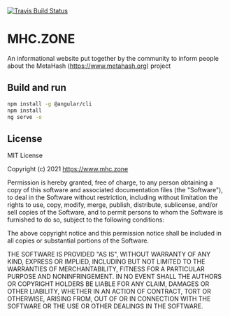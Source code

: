 [![Travis Build Status](https://travis-ci.com/jvanderbiest/mhc.zone.svg?branch=master)](https://travis-ci.com/jvanderbiest/mhc.zone) 

# MHC.ZONE
An informational website put together by the community to inform people about the MetaHash (https://www.metahash.org) project

## Build and run
```sh
npm install -g @angular/cli
npm install
ng serve -o
```

## License
MIT License

Copyright (c) 2021 https://www.mhc.zone

Permission is hereby granted, free of charge, to any person obtaining a copy
of this software and associated documentation files (the "Software"), to deal
in the Software without restriction, including without limitation the rights
to use, copy, modify, merge, publish, distribute, sublicense, and/or sell
copies of the Software, and to permit persons to whom the Software is
furnished to do so, subject to the following conditions:

The above copyright notice and this permission notice shall be included in all
copies or substantial portions of the Software.

THE SOFTWARE IS PROVIDED "AS IS", WITHOUT WARRANTY OF ANY KIND, EXPRESS OR
IMPLIED, INCLUDING BUT NOT LIMITED TO THE WARRANTIES OF MERCHANTABILITY,
FITNESS FOR A PARTICULAR PURPOSE AND NONINFRINGEMENT. IN NO EVENT SHALL THE
AUTHORS OR COPYRIGHT HOLDERS BE LIABLE FOR ANY CLAIM, DAMAGES OR OTHER
LIABILITY, WHETHER IN AN ACTION OF CONTRACT, TORT OR OTHERWISE, ARISING FROM,
OUT OF OR IN CONNECTION WITH THE SOFTWARE OR THE USE OR OTHER DEALINGS IN THE
SOFTWARE.